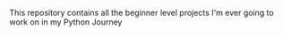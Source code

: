 This repository contains all the beginner level projects I'm ever going to work on in my Python Journey
